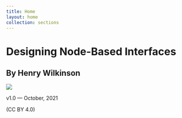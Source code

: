 ```yaml
---
title: Home
layout: home
collection: sections
---
```

<h1>Designing Node-Based Interfaces</h1>
<h2>By Henry Wilkinson</h2>
<img class="index-coverimg" src="../img/coverimg.png"/>
<p>v1.0 — October, 2021</p>
<p>(CC BY 4.0)</p>